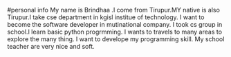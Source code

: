 #personal info
My name is Brindhaa .I come from Tirupur.MY native is also Tirupur.I take cse department in kgisl institue of technology. I want to become the software developer in mutinational
company. I took cs group in school.I learn basic python progrmming. I wants to travels to many areas to explore the many thing. I want to develope my programming skill.
My school teacher are very nice and soft.
